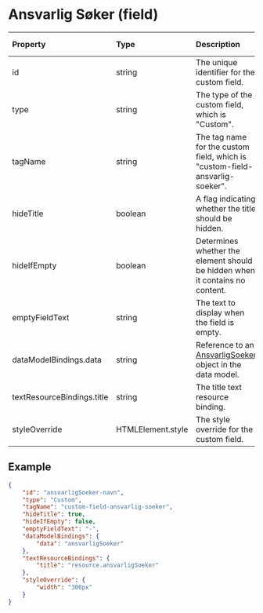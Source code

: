 # Ansvarlig Søker (field)

| Property                   | Type              | Description                                                                                   | Default value |
| :------------------------- | :---------------- | :-------------------------------------------------------------------------------------------- | :------------ |
| id                         | string            | The unique identifier for the custom field.                                                   |               |
| type                       | string            | The type of the custom field, which is "Custom".                                              |               |
| tagName                    | string            | The tag name for the custom field, which is "custom-field-ansvarlig-soeker".                  |               |
| hideTitle                  | boolean           | A flag indicating whether the title should be hidden.                                         | false         |
| hideIfEmpty                | boolean           | Determines whether the element should be hidden when it contains no content.                  | false         |
| emptyFieldText             | string            | The text to display when the field is empty.                                                  |               |
| dataModelBindings.data     | string            | Reference to an [AnsvarligSoeker](../../classes/AnsvarligSoeker.js) object in the data model. |               |
| textResourceBindings.title | string            | The title text resource binding.                                                              |               |
| styleOverride              | HTMLElement.style | The style override for the custom field.                                                      |               |

## Example

```json
{
    "id": "ansvarligSoeker-navn",
    "type": "Custom",
    "tagName": "custom-field-ansvarlig-soeker",
    "hideTitle": true,
    "hideIfEmpty": false,
    "emptyFieldText": "-",
    "dataModelBindings": {
        "data": "ansvarligSoeker"
    },
    "textResourceBindings": {
        "title": "resource.ansvarligSoeker"
    },
    "styleOverride": {
        "width": "300px"
    }
}
```
